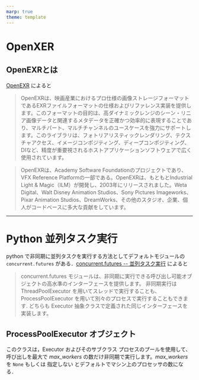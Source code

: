 ```yaml
---
marp: true
theme: template
---
```


# OpenXER

## OpenEXRとは

[OpenEXR](https://www.openexr.com/) によると
> OpenEXRは、映画産業におけるプロ仕様の画像ストレージフォーマットであるEXRファイルフォーマットの仕様およびリファレンス実装を提供します。このフォーマットの目的は、高ダイナミックレンジのシーン・リニア画像データと関連するメタデータを正確かつ効率的に表現することであり、マルチパート、マルチチャンネルのユースケースを強力にサポートします。このライブラリは、フォトリアリスティックレンダリング、テクスチャアクセス、イメージコンポジティング、ディープコンポジティング、DIなど、精度が重要視されるホストアプリケーションソフトウェアで広く使用されています。

> OpenEXRは、Academy Software Foundationのプロジェクトであり、VFX Reference Platformの一部である。OpenEXRは、もともとIndustrial Light & Magic（ILM）が開発し、2003年にリリースされました。Weta Digital、Walt Disney Animation Studios、Sony Pictures Imageworks、Pixar Animation Studios、DreamWorks、その他のスタジオ、企業、個人がコードベースに多大な貢献をしています。

---

# Python 並列タスク実行

python で非同期に並列タスクを実行する方法としてデフォルトモジュールの `concurrent.futures` がある．[concurrent.futures -- 並列タスク実行](https://docs.python.org/ja/3/library/concurrent.futures.html#module-concurrent.futures) によると
> concurrent.futures モジュールは、非同期に実行できる呼び出し可能オブジェクトの高水準のインターフェースを提供します。
> 非同期実行は ThreadPoolExecutor を用いてスレッドで実行することも、 ProcessPoolExecutor を用いて別々のプロセスで実行することもできます. どちらも Executor 抽象クラスで定義された同じインターフェースを実装します。

## ProcessPoolExecutor オブジェクト

このクラスは，Executor およびそのサブクラス プロセスのプールを使用して、呼び出しを最大で *max_workers* の数だけ非同期で実行します。*max_workers* を `None` もしくは 指定しない とデフォルトでマシン上のプロセッサの数になる．